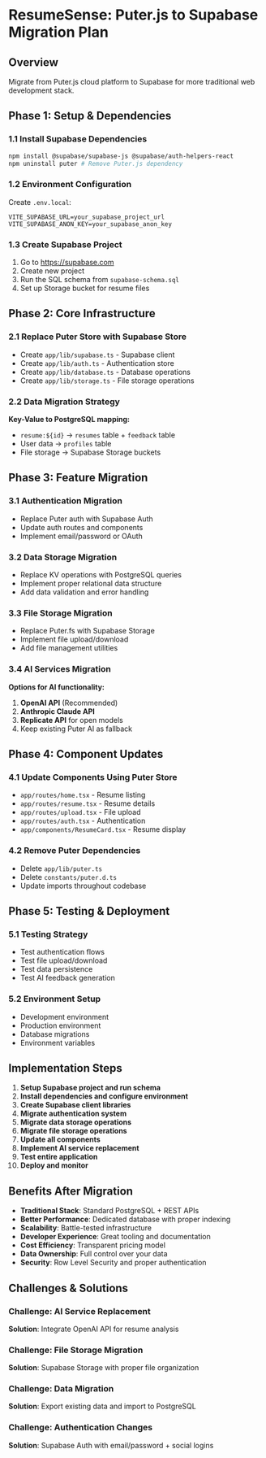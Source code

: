 # ResumeSense: Puter.js to Supabase Migration Plan

## Overview
Migrate from Puter.js cloud platform to Supabase for more traditional web development stack.

## Phase 1: Setup & Dependencies

### 1.1 Install Supabase Dependencies
```bash
npm install @supabase/supabase-js @supabase/auth-helpers-react
npm uninstall puter # Remove Puter.js dependency
```

### 1.2 Environment Configuration
Create `.env.local`:
```
VITE_SUPABASE_URL=your_supabase_project_url
VITE_SUPABASE_ANON_KEY=your_supabase_anon_key
```

### 1.3 Create Supabase Project
1. Go to https://supabase.com
2. Create new project
3. Run the SQL schema from `supabase-schema.sql`
4. Set up Storage bucket for resume files

## Phase 2: Core Infrastructure

### 2.1 Replace Puter Store with Supabase Store
- Create `app/lib/supabase.ts` - Supabase client
- Create `app/lib/auth.ts` - Authentication store
- Create `app/lib/database.ts` - Database operations
- Create `app/lib/storage.ts` - File storage operations

### 2.2 Data Migration Strategy
**Key-Value to PostgreSQL mapping:**
- `resume:${id}` → `resumes` table + `feedback` table
- User data → `profiles` table
- File storage → Supabase Storage buckets

## Phase 3: Feature Migration

### 3.1 Authentication Migration
- Replace Puter auth with Supabase Auth
- Update auth routes and components
- Implement email/password or OAuth

### 3.2 Data Storage Migration
- Replace KV operations with PostgreSQL queries
- Implement proper relational data structure
- Add data validation and error handling

### 3.3 File Storage Migration
- Replace Puter.fs with Supabase Storage
- Implement file upload/download
- Add file management utilities

### 3.4 AI Services Migration
**Options for AI functionality:**
1. **OpenAI API** (Recommended)
2. **Anthropic Claude API**
3. **Replicate API** for open models
4. Keep existing Puter AI as fallback

## Phase 4: Component Updates

### 4.1 Update Components Using Puter Store
- `app/routes/home.tsx` - Resume listing
- `app/routes/resume.tsx` - Resume details
- `app/routes/upload.tsx` - File upload
- `app/routes/auth.tsx` - Authentication
- `app/components/ResumeCard.tsx` - Resume display

### 4.2 Remove Puter Dependencies
- Delete `app/lib/puter.ts`
- Delete `constants/puter.d.ts`
- Update imports throughout codebase

## Phase 5: Testing & Deployment

### 5.1 Testing Strategy
- Test authentication flows
- Test file upload/download
- Test data persistence
- Test AI feedback generation

### 5.2 Environment Setup
- Development environment
- Production environment
- Database migrations
- Environment variables

## Implementation Steps

1. **Setup Supabase project and run schema**
2. **Install dependencies and configure environment**
3. **Create Supabase client libraries**
4. **Migrate authentication system**
5. **Migrate data storage operations**
6. **Migrate file storage operations**
7. **Update all components**
8. **Implement AI service replacement**
9. **Test entire application**
10. **Deploy and monitor**

## Benefits After Migration

- **Traditional Stack**: Standard PostgreSQL + REST APIs
- **Better Performance**: Dedicated database with proper indexing
- **Scalability**: Battle-tested infrastructure
- **Developer Experience**: Great tooling and documentation
- **Cost Efficiency**: Transparent pricing model
- **Data Ownership**: Full control over your data
- **Security**: Row Level Security and proper authentication

## Challenges & Solutions

### Challenge: AI Service Replacement
**Solution**: Integrate OpenAI API for resume analysis

### Challenge: File Storage Migration
**Solution**: Supabase Storage with proper file organization

### Challenge: Data Migration
**Solution**: Export existing data and import to PostgreSQL

### Challenge: Authentication Changes
**Solution**: Supabase Auth with email/password + social logins